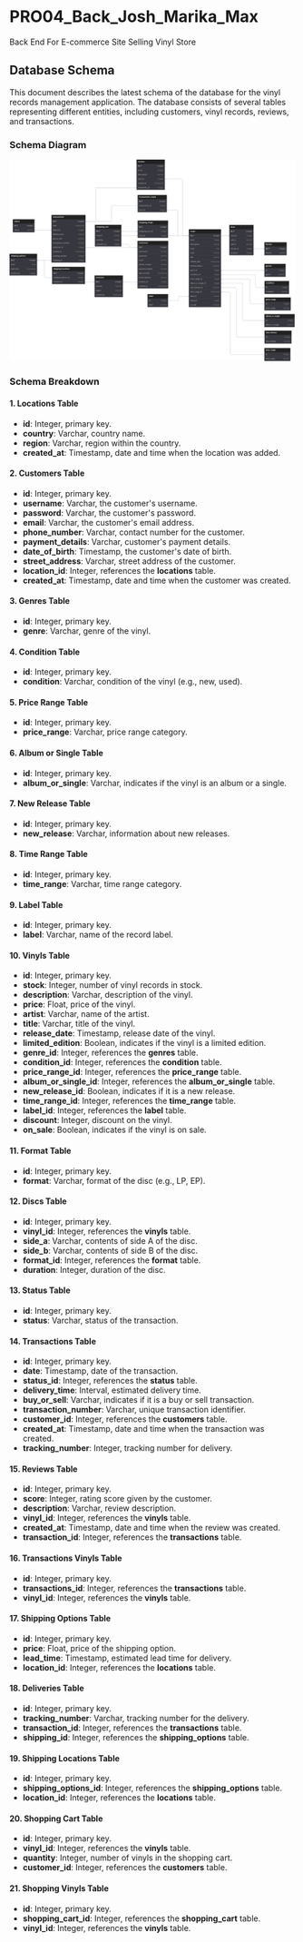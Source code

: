# PRO04_Back_Josh_Marika_Max
Back End For E-commerce Site Selling Vinyl Store

## Database Schema

This document describes the latest schema of the database for the vinyl records management application. The database consists of several tables representing different entities, including customers, vinyl records, reviews, and transactions.

### Schema Diagram

![database schema](./docs/database-schema.svg)

### Schema Breakdown

#### 1. Locations Table
- **id**: Integer, primary key.
- **country**: Varchar, country name.
- **region**: Varchar, region within the country.
- **created_at**: Timestamp, date and time when the location was added.

#### 2. Customers Table
- **id**: Integer, primary key.
- **username**: Varchar, the customer's username.
- **password**: Varchar, the customer's password.
- **email**: Varchar, the customer's email address.
- **phone_number**: Varchar, contact number for the customer.
- **payment_details**: Varchar, customer's payment details.
- **date_of_birth**: Timestamp, the customer's date of birth.
- **street_address**: Varchar, street address of the customer.
- **location_id**: Integer, references the **locations** table.
- **created_at**: Timestamp, date and time when the customer was created.

#### 3. Genres Table
- **id**: Integer, primary key.
- **genre**: Varchar, genre of the vinyl.

#### 4. Condition Table
- **id**: Integer, primary key.
- **condition**: Varchar, condition of the vinyl (e.g., new, used).

#### 5. Price Range Table
- **id**: Integer, primary key.
- **price_range**: Varchar, price range category.

#### 6. Album or Single Table
- **id**: Integer, primary key.
- **album_or_single**: Varchar, indicates if the vinyl is an album or a single.

#### 7. New Release Table
- **id**: Integer, primary key.
- **new_release**: Varchar, information about new releases.

#### 8. Time Range Table
- **id**: Integer, primary key.
- **time_range**: Varchar, time range category.

#### 9. Label Table
- **id**: Integer, primary key.
- **label**: Varchar, name of the record label.

#### 10. Vinyls Table
- **id**: Integer, primary key.
- **stock**: Integer, number of vinyl records in stock.
- **description**: Varchar, description of the vinyl.
- **price**: Float, price of the vinyl.
- **artist**: Varchar, name of the artist.
- **title**: Varchar, title of the vinyl.
- **release_date**: Timestamp, release date of the vinyl.
- **limited_edition**: Boolean, indicates if the vinyl is a limited edition.
- **genre_id**: Integer, references the **genres** table.
- **condition_id**: Integer, references the **condition** table.
- **price_range_id**: Integer, references the **price_range** table.
- **album_or_single_id**: Integer, references the **album_or_single** table.
- **new_release_id**: Boolean, indicates if it is a new release.
- **time_range_id**: Integer, references the **time_range** table.
- **label_id**: Integer, references the **label** table.
- **discount**: Integer, discount on the vinyl.
- **on_sale**: Boolean, indicates if the vinyl is on sale.

#### 11. Format Table
- **id**: Integer, primary key.
- **format**: Varchar, format of the disc (e.g., LP, EP).

#### 12. Discs Table
- **id**: Integer, primary key.
- **vinyl_id**: Integer, references the **vinyls** table.
- **side_a**: Varchar, contents of side A of the disc.
- **side_b**: Varchar, contents of side B of the disc.
- **format_id**: Integer, references the **format** table.
- **duration**: Integer, duration of the disc.

#### 13. Status Table
- **id**: Integer, primary key.
- **status**: Varchar, status of the transaction.

#### 14. Transactions Table
- **id**: Integer, primary key.
- **date**: Timestamp, date of the transaction.
- **status_id**: Integer, references the **status** table.
- **delivery_time**: Interval, estimated delivery time.
- **buy_or_sell**: Varchar, indicates if it is a buy or sell transaction.
- **transaction_number**: Varchar, unique transaction identifier.
- **customer_id**: Integer, references the **customers** table.
- **created_at**: Timestamp, date and time when the transaction was created.
- **tracking_number**: Integer, tracking number for delivery.

#### 15. Reviews Table
- **id**: Integer, primary key.
- **score**: Integer, rating score given by the customer.
- **description**: Varchar, review description.
- **vinyl_id**: Integer, references the **vinyls** table.
- **created_at**: Timestamp, date and time when the review was created.
- **transaction_id**: Integer, references the **transactions** table.

#### 16. Transactions Vinyls Table
- **id**: Integer, primary key.
- **transactions_id**: Integer, references the **transactions** table.
- **vinyl_id**: Integer, references the **vinyls** table.

#### 17. Shipping Options Table
- **id**: Integer, primary key.
- **price**: Float, price of the shipping option.
- **lead_time**: Timestamp, estimated lead time for delivery.
- **location_id**: Integer, references the **locations** table.

#### 18. Deliveries Table
- **id**: Integer, primary key.
- **tracking_number**: Varchar, tracking number for the delivery.
- **transaction_id**: Integer, references the **transactions** table.
- **shipping_id**: Integer, references the **shipping_options** table.

#### 19. Shipping Locations Table
- **id**: Integer, primary key.
- **shipping_options_id**: Integer, references the **shipping_options** table.
- **location_id**: Integer, references the **locations** table.

#### 20. Shopping Cart Table
- **id**: Integer, primary key.
- **vinyl_id**: Integer, references the **vinyls** table.
- **quantity**: Integer, number of vinyls in the shopping cart.
- **customer_id**: Integer, references the **customers** table.

#### 21. Shopping Vinyls Table
- **id**: Integer, primary key.
- **shopping_cart_id**: Integer, references the **shopping_cart** table.
- **vinyl_id**: Integer, references the **vinyls** table.


